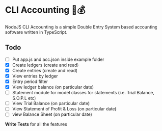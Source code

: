 # CLI Accounting 🚀💰

NodeJS CLI Accounting is a simple Double Entry System based accounting software written in TypeScript.

## Todo

- [ ] Put app.js and acc.json inside example folder
- [x] Create ledgers (create and read)
- [x] Create entries (create and read)
- [x] View entries by ledger
- [x] Entry period filter
- [x] View ledger balance (on particular date)
- [ ] Statement module for model classes for statements (i.e. Trial Balance, S.O.P.L etc)
- [ ] View Trial Balance (on particular date)
- [ ] View Statement of Profit & Loss (on particular date)
- [ ] view Balance Sheet (on particular date)

**Write Tests** for all the features
